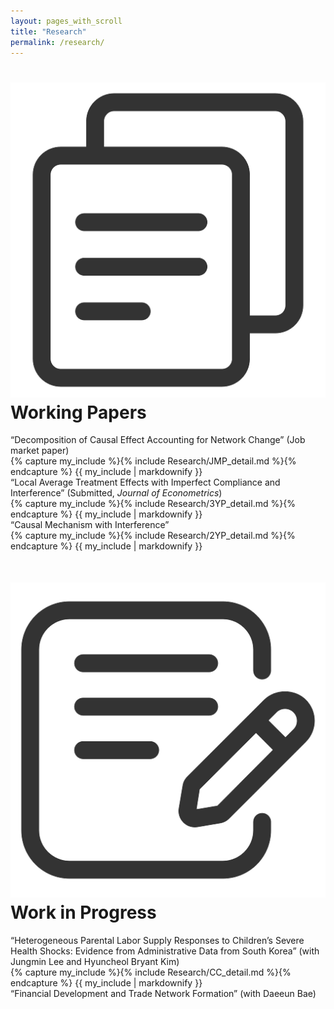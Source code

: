 ```yaml
---
layout: pages_with_scroll
title: "Research"
permalink: /research/
---
```

<!--
<div style="margin-top: 50px;">
</div>
-->

<img src="/assets/images/wp.png" alt="Icon"  class="item_icon">Working Papers
======
<div class="item_container">
    <div class="item_title active"> 
        <span class="arrow"></span>
        <span class="text">
            “Decomposition of Causal Effect Accounting for Network Change” (Job market paper)
        </span>        
    </div>
    <div class="item_content expanded">
        {% capture my_include %}{% include Research/JMP_detail.md %}{% endcapture %}
            {{ my_include | markdownify }}
    </div>
</div>
<div class="item_container">
    <div class="item_title"> 
        <span class="arrow"></span>
        <span class="text">
            “Local Average Treatment Effects with Imperfect Compliance and Interference” (Submitted, <i>Journal of Econometrics</i>)
        </span>        
    </div>
    <div class="item_content">
        {% capture my_include %}{% include Research/3YP_detail.md %}{% endcapture %}
            {{ my_include | markdownify }}
    </div>
</div>
<div class="item_container">
    <div class="item_title"> 
        <span class="arrow"></span>
        <span class="text">
            “Causal Mechanism with Interference”
        </span>        
    </div>
    <div class="item_content">
        {% capture my_include %}{% include Research/2YP_detail.md %}{% endcapture %}
            {{ my_include | markdownify }}
    </div>
</div>


<!--
  * Estimation Package: [Stata, Matlab, Python, Julia, R]
  * Simulation: [[Matlab]](https://github.com/SiwonRyu/3YP_Simulation)
  * Empirical Application: [Stata]
-->

<div style="margin-top: 50px;"></div>

<img src="/assets/images/wip.png" alt="Icon"  class="item_icon">Work in Progress
======
<div class="item_container">
    <div class="item_title"> 
        <span class="arrow"></span>     
        <span class="text">
            “Heterogeneous Parental Labor Supply Responses to Children’s Severe Health Shocks: Evidence from Administrative Data from South Korea” (with Jungmin Lee and Hyuncheol Bryant Kim)
        </span>        
    </div>
    <div class="item_content">
        {% capture my_include %}{% include Research/CC_detail.md %}{% endcapture %}
        {{ my_include | markdownify }}
    </div>
</div>


<div class="item_container">
    <div class="item_title"> 
        <span class="arrow"></span>     
        <span class="text">
            “Financial Development and Trade Network Formation” (with Daeeun Bae)
        </span>        
    </div>
    <!-- <div class="item_content">
        {% capture my_include %}{% include Blank_pg.md %}{% endcapture %}
        {{ my_include | markdownify }}
    </div> -->
</div>